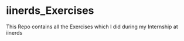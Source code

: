 # iinerds_Exercises
This Repo contains all the Exercises which I did during my Internship at iinerds
